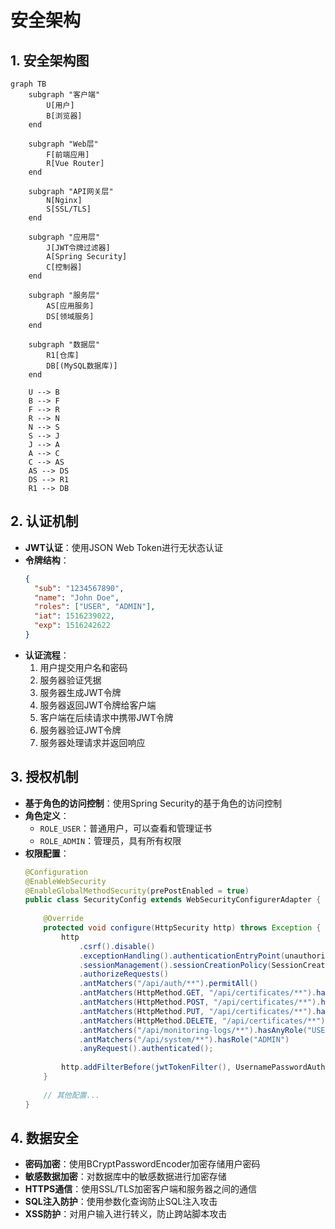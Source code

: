 # 安全架构

## 1. 安全架构图

```mermaid
graph TB
    subgraph "客户端"
        U[用户]
        B[浏览器]
    end
    
    subgraph "Web层"
        F[前端应用]
        R[Vue Router]
    end
    
    subgraph "API网关层"
        N[Nginx]
        S[SSL/TLS]
    end
    
    subgraph "应用层"
        J[JWT令牌过滤器]
        A[Spring Security]
        C[控制器]
    end
    
    subgraph "服务层"
        AS[应用服务]
        DS[领域服务]
    end
    
    subgraph "数据层"
        R1[仓库]
        DB[(MySQL数据库)]
    end
    
    U --> B
    B --> F
    F --> R
    R --> N
    N --> S
    S --> J
    J --> A
    A --> C
    C --> AS
    AS --> DS
    DS --> R1
    R1 --> DB
```

## 2. 认证机制

- **JWT认证**：使用JSON Web Token进行无状态认证
- **令牌结构**：
  ```json
  {
    "sub": "1234567890",
    "name": "John Doe",
    "roles": ["USER", "ADMIN"],
    "iat": 1516239022,
    "exp": 1516242622
  }
  ```
- **认证流程**：
  1. 用户提交用户名和密码
  2. 服务器验证凭据
  3. 服务器生成JWT令牌
  4. 服务器返回JWT令牌给客户端
  5. 客户端在后续请求中携带JWT令牌
  6. 服务器验证JWT令牌
  7. 服务器处理请求并返回响应

## 3. 授权机制

- **基于角色的访问控制**：使用Spring Security的基于角色的访问控制
- **角色定义**：
  - `ROLE_USER`：普通用户，可以查看和管理证书
  - `ROLE_ADMIN`：管理员，具有所有权限
- **权限配置**：
  ```java
  @Configuration
  @EnableWebSecurity
  @EnableGlobalMethodSecurity(prePostEnabled = true)
  public class SecurityConfig extends WebSecurityConfigurerAdapter {
      
      @Override
      protected void configure(HttpSecurity http) throws Exception {
          http
              .csrf().disable()
              .exceptionHandling().authenticationEntryPoint(unauthorizedHandler).and()
              .sessionManagement().sessionCreationPolicy(SessionCreationPolicy.STATELESS).and()
              .authorizeRequests()
              .antMatchers("/api/auth/**").permitAll()
              .antMatchers(HttpMethod.GET, "/api/certificates/**").hasAnyRole("USER", "ADMIN")
              .antMatchers(HttpMethod.POST, "/api/certificates/**").hasRole("ADMIN")
              .antMatchers(HttpMethod.PUT, "/api/certificates/**").hasRole("ADMIN")
              .antMatchers(HttpMethod.DELETE, "/api/certificates/**").hasRole("ADMIN")
              .antMatchers("/api/monitoring-logs/**").hasAnyRole("USER", "ADMIN")
              .antMatchers("/api/system/**").hasRole("ADMIN")
              .anyRequest().authenticated();
          
          http.addFilterBefore(jwtTokenFilter(), UsernamePasswordAuthenticationFilter.class);
      }
      
      // 其他配置...
  }
  ```

## 4. 数据安全

- **密码加密**：使用BCryptPasswordEncoder加密存储用户密码
- **敏感数据加密**：对数据库中的敏感数据进行加密存储
- **HTTPS通信**：使用SSL/TLS加密客户端和服务器之间的通信
- **SQL注入防护**：使用参数化查询防止SQL注入攻击
- **XSS防护**：对用户输入进行转义，防止跨站脚本攻击
